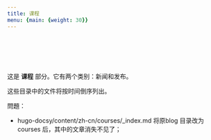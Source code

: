 ```yaml
---
title: 课程
menu: {main: {weight: 30}}
---
```



<br><br><br>
&nbsp;&nbsp;&nbsp;&nbsp;


这是 **课程** 部分。它有两个类别：新闻和发布。

这些目录中的文件将按时间倒序列出。

問題：

- hugo-docsy/content/zh-cn/courses/_index.md 将原blog 目录改为courses 后，其中的文章消失不见了；


